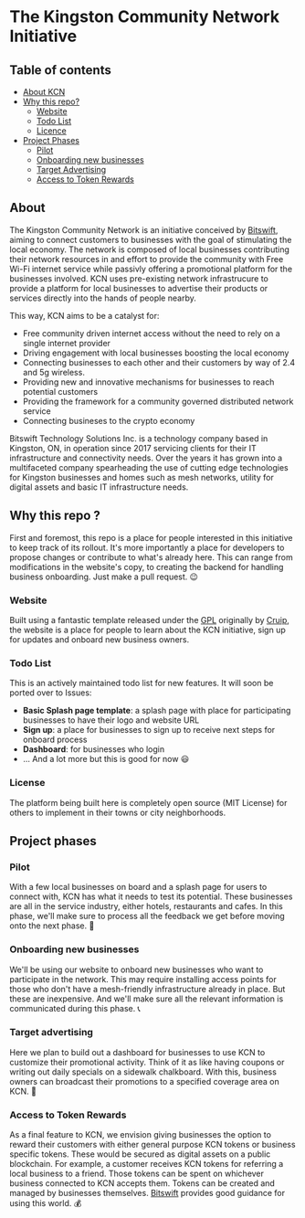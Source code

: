 # The Kingston Community Network Initiative
## Table of contents
* [About KCN](#about)
* [Why this repo?](#available-scripts)
  * [Website](#website)
  * [Todo List](#todo-list)
  * [Licence](#license)
* [Project Phases](#project-phases)
  * [Pilot](#pilot )
  * [Onboarding new businesses](#onboarding-new-businesses)
  * [Target Advertising](#target-advertising)
  * [Access to Token Rewards](#Access-to-Token-Rewards)

## About
The Kingston Community Network is an initiative conceived by [Bitswift](https://www.bitswift.io/), aiming to connect customers to businesses with the goal of stimulating the local economy. The network is composed of local businesses contributing their network resources in and effort to provide the community with Free Wi-Fi internet service while passivly offering a promotional platform for the businesses involved. KCN uses pre-existing network infrastrucure to provide a platform for local businesses to advertise their products or services directly into the hands of people nearby.    

This way, KCN aims to be a catalyst for:

-  Free community driven internet access without the need to rely on a single internet provider
-  Driving engagement with local businesses boosting the local economy
-  Connecting businesses to each other and their customers by way of 2.4 and 5g wireless.
-  Providing new and innovative mechanisms for businesses to reach potential customers
-  Providing the framework for a community governed distributed network service
-  Connecting busineses to the crypto economy 

Bitswift Technology Solutions Inc. is a technology company based in Kingston, ON, in operation since 2017 servicing clients for their IT infrastructure and connectivity needs. Over the years it has grown into a multifaceted company spearheading the use of cutting edge technologies for Kingston businesses and homes such as mesh networks, utility for digital assets and basic IT infrastructure needs. 

## Why this repo ?
First and foremost, this repo is a place for people interested in this initiative to keep track of its rollout. It's more importantly a place for developers to propose changes or contribute to what's already here. This can range from modifications in the website's copy, to creating the backend for handling business onboarding. Just make a pull request. :wink:

### Website 
Built using a fantastic template released under the [GPL](https://www.gnu.org/licenses/gpl-3.0.html) originally by [Cruip](https://cruip.com/), the website is a place for people to learn about the KCN initiative, sign up for updates and onboard new business owners. 

### Todo List
This is an actively maintained todo list for new features. It will soon be ported over to Issues:
- **Basic Splash page template**: a splash page with place for participating businesses to have their logo and website URL
- **Sign up**: a place for businesses to sign up to receive next steps for onboard process
- **Dashboard**: for businesses who login
- ... And a lot more but this is good for now :smiley:

### License
The platform being built here is completely open source (MIT License) for others to implement in their towns or city neighborhoods.

## Project phases
### Pilot 
With a few local businesses on board and a splash page for users to connect with, KCN has what it needs to test its potential. These businesses are all in the service industry, either hotels, restaurants and cafes. In this phase, we'll make sure to process all the feedback we get before moving onto the next phase. :ramen:

### Onboarding new businesses
We'll be using our website to onboard new businesses who want to participate in the network. This may require installing access points for those who don't have a mesh-friendly infrastructure already in place. But these are inexpensive. And we'll make sure all the relevant information is communicated during this phase. :telephone_receiver:

### Target advertising
Here we plan to build out a dashboard for businesses to use KCN to customize their promotional activity. Think of it as like having coupons or writing out daily specials on a sidewalk chalkboard. With this, business owners can broadcast their promotions to a specified coverage area on KCN. :dart:

### Access to Token Rewards
As a final feature to KCN, we envision giving businesses the option to reward their customers with either general purpose KCN tokens or business specific tokens. These would be secured as digital assets on a public blockchain. For example, a customer receives KCN tokens for referring a local business to a friend. Those tokens can be spent on whichever business connected to KCN accepts them. Tokens can be created and managed by businesses themselves. [Bitswift](https://www.bitswift.io/) provides good guidance for using this world. :moneybag: